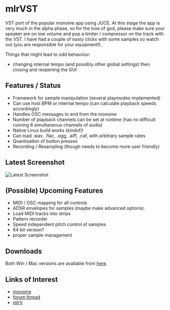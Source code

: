 mlrVST
======

VST port of the popular monome app using JUCE. At this stage the app is very much in the alpha phase, so for the love of god, please make sure your speaker are on low volume and pop a limiter / compressor on the track with the VST. I have had a couple of nasty clicks with some samples so watch out (you are responsible for your equipment!).

Things that might lead to odd behaviour:

- changing internal tempo (and possibly other global settings) then closing and reopening the GUI

Features / Status
-----------------

- Framework for sample manipulation (several playmodes implemented)
- Can use host BPM or internal tempo (can calculate playback speeds accordingly)
- Handles OSC messages to and from the monome
- Number of playback channels can be set at runtime (has no difficult running 8 simultaneous channels of audio)
- Native Linux build works (kindof)!
- Can load .wav, .flac, .ogg, .aiff, .caf, with arbitrary sample rates
- Quantisation of button presses
- Recording / Resampling (though needs to become more user friendly)

Latest Screenshot
-----------------

![Latest Screenshot](/hemmer/mlrVST/raw/master/Screenshots/Latest.png)

(Possible) Upcoming Features
-------------------------
- MIDI / OSC mapping for all controls
- ADSR envelopes for samples (maybe make advanced options).
- Load MIDI tracks into strips
- Pattern recorder
- Speed independent pitch control of samples
- 64 bit version?
- proper sample management

Downloads
---------

Both Win / Mac versions are available from [here](/hemmer/mlrVST/downloads).

Links of Interest
-----------------

- [monome](http://monome.org)
- [forum thread](http://post.monome.org/comments.php?DiscussionID=12988)
- [mlrV](http://parallelogram.cc/mlrv/)




